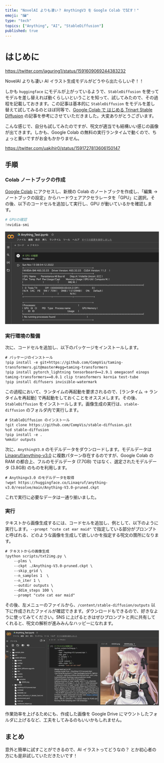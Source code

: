 ```yaml
---
title: "NovelAI よりも凄い？ AnythingV3 を Google Colab で試す！"
emoji: "🖼️"
type: "tech"
topics: ["Anything", "AI", "StableDiffusion"]
published: true
---
```


# はじめに

https://twitter.com/jaguring1/status/1591609069244383232

NovelAI よりも凄い AI イラスト生成モデルがどうやら出たらしいぞ！！

しかも `huggingface` にモデルが上がっているようで、`StableDiffusion` を使ってモデルを差し替えれば動くらしいということを知って、試してみたので、その過程を記載しておきます。この記事は基本的に `StableDiffusion` をモデルを差し替えて試してみるのとほぼ同等で、[Google Colab で はじめる Trinart Stable Diffusion](https://note.com/npaka/n/nc8c428c1bd01) の記事を参考にさせていただきました。大変ありがとうございます。

こんな感じで、自分も試してみたのですが、呪文が適当でも結構いい感じの画像が出てきます。しかも、Google Colab の無料の実行ランタイムで動くので、ちょっと重いですがお金もかかりません。

https://twitter.com/uakihir0/status/1591727813606150147

## 手順

### Colab ノートブックの作成

[Google Colab](https://colab.research.google.com/?hl=ja) にアクセスし、新規の Colab のノートブックを作成し、「編集 → ノートブックの設定」からハードウェアアクセラレータを「GPU」に選択。その後、以下のコードセルを追加して実行し、GPU が動いているかを確認します。

```python
# GPUの確認
!nvidia-smi
```

![](/images/anything/check_gpu.png)

### 実行環境の整備

次に、コードセルを追加し、以下のパッケージをインストールします。

```
# パッケージのインストール
!pip install -e git+https://github.com/CompVis/taming-transformers.git@master#egg=taming-transformers
!pip install pytorch_lightning tensorboard==2.9.1 omegaconf einops taming-transformers==0.0.1 clip transformers kornia test-tube
!pip install diffusers invisible-watermark
```

この過程において、ランタイムの再起動を要求されるので、[ランタイム → ランタイムを再起動] で再起動をしておくことをオススメします。その後、`StableDiffusion` をインストールします。画像生成の実行は、`stable-diffusion` のフォルダ内で実行します。

```
# StableDiffusion のインストール
!git clone https://github.com/CompVis/stable-diffusion.git
%cd stable-diffusion
!pip install -e .
%mkdir outputs
```

次に、`AnythingV3.0` のモデルデータをダウンロードします。モデルデータは [Linaqruf/anything-v3.0](https://huggingface.co/Linaqruf/anything-v3.0/tree/main) に複数パターン存在するのですが、Google Colab の RAM の都合上、フルのモデルデータ (7.7GB) ではなく、選定されたモデルデータ (3.8GB) のものを利用します。

```
# Anythingv3.0 のモデルデータを取得
!wget https://huggingface.co/Linaqruf/anything-v3.0/resolve/main/Anything-V3.0-pruned.ckpt
```

これで実行に必要なデータは一通り揃いました。

### 実行

テキストから画像生成するには、コードセルを追加し、例として、以下のように実行します。`--prompt "cute cat ear maid"` で指定している部分がプロンプトと呼ばれる、どのような画像を生成して欲しいかを指定する呪文の箇所になります。

```
# テキストからの画像生成
!python scripts/txt2img.py \
    --plms \
    --ckpt ./Anything-V3.0-pruned.ckpt \
    --skip_grid \
    --n_samples 1  \
    --n_iter 1 \
    --outdir outputs \
    --ddim_steps 100 \
    --prompt "cute cat ear maid"
```

その後、左メニューのファイルから、`/content/stable-diffusion/outputs` 以下に作成されたファイルが確認できます。ダウンロードもできるので、好きなように使ってみてください。SNS に上げるときはぜひプロンプトと共に共有してくれると、呪文の解析が進みみんなハッピーになれます。

![](/images/anything/generated_image.png)

作業効率を上げるためにも、作成した画像を Google Drive にマウントしたフォルダに上げるなど、工夫をしてみるのもいいかもしれません。

## まとめ

意外と簡単に試すことができるので、AI イラストってどうなの？ とか初心者の方にも是非試していただきたいです！
